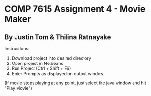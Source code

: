 COMP 7615 Assignment 4 - Movie Maker
=====
By Justin Tom & Thilina Ratnayake
-----------------
Instructions:

 1. Download project into desired directory
 2. Open project in Netbeans
 3. Run Project (Ctrl + Shift + F6)
 4. Enter Prompts as displayed on output window.

(If movie stops playing at any point, just select the java window and hit "Play Movie")

